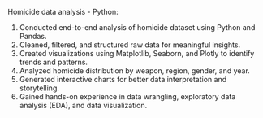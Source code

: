 Homicide data analysis - Python:
1. Conducted end-to-end analysis of homicide dataset using Python and Pandas.
2. Cleaned, filtered, and structured raw data for meaningful insights.
3. Created visualizations using Matplotlib, Seaborn, and Plotly to identify trends and patterns.
4. Analyzed homicide distribution by weapon, region, gender, and year.
5. Generated interactive charts for better data interpretation and storytelling.
6. Gained hands-on experience in data wrangling, exploratory data analysis (EDA), and data
visualization.
